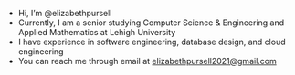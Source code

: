 - Hi, I’m @elizabethpursell
- Currently, I am a senior studying Computer Science & Engineering and Applied Mathematics at Lehigh University
- I have experience in software engineering, database design, and cloud engineering
- You can reach me through email at elizabethpursell2021@gmail.com

<!---
elizabethpursell/elizabethpursell is a ✨ special ✨ repository because its `README.md` (this file) appears on your GitHub profile.
You can click the Preview link to take a look at your changes.
--->
